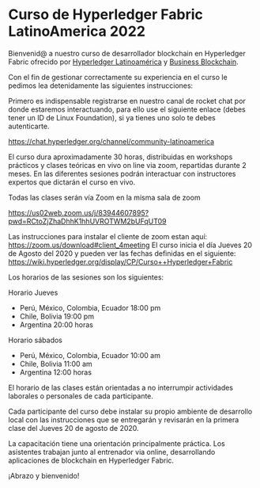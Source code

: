 # Curso de Hyperledger Fabric LatinoAmerica 2022

Bienvenid@ a nuestro curso de desarrollador blockchain en Hyperledger Fabric ofrecido por [Hyperledger Latinoamérica](https://wiki.hyperledger.org/display/CP/Hyperledger+Latinoamerica "Hyperledger Latinoamérica") y [Business Blockchain](https://www.blockchainempresarial.com/ "Business Blockchain").

Con el fin de gestionar correctamente su experiencia en el curso le pedimos lea detenidamente las siguientes instrucciones:

Primero es indispensable registrarse en nuestro canal de rocket chat por donde estaremos interactuando, para ello use el siguiente enlace (debes tener un ID de Linux Foundation), si ya tienes uno solo te debes autenticarte.
 
https://chat.hyperledger.org/channel/community-latinoamerica

El curso dura aproximadamente 30 horas, distribuidas en workshops prácticos y clases teóricas en vivo on line via zoom, repartidas durante 2 meses. En las diferentes sesiones podrán interactuar con instructores expertos que dictarán el curso en vivo.

Todas las clases serán vía  Zoom en la misma sala de zoom

https://us02web.zoom.us/j/83944607895?pwd=RCtoZjZhaDhhK1hhUVROTWM2bUFqUT09

Las instrucciones para instalar el cliente de zoom estan aquí: https://zoom.us/download#client_4meeting 
El curso inicia el día Jueves 20  de Agosto del 2020  y pueden ver las fechas definidas en el siguiente:
 https://wiki.hyperledger.org/display/CP/Curso++Hyperledger+Fabric
 
Los horarios de las sesiones son los siguientes:

Horario Jueves 
- Perú, México, Colombia, Ecuador 18:00 pm
- Chile, Bolivia 19:00 pm
- Argentina 20:00 horas

Horario sábados 
- Perú, México, Colombia, Ecuador 10:00 am
- Chile, Bolivia 11:00 am
- Argentina 12:00  horas
 
El horario de las clases están orientadas a no interrumpir  actividades laborales o personales de cada participante.

Cada participante del curso debe instalar su propio ambiente de desarrollo local con las instrucciones que se entregarán y revisarán en la primera clase del Jueves 20 de agosto de 2020.

La capacitación tiene una orientación principalmente práctica. Los asistentes trabajan junto al entrenador via online, desarrollando aplicaciones de blockchain en Hyperledger Fabric. 


¡Abrazo y bienvenido!
